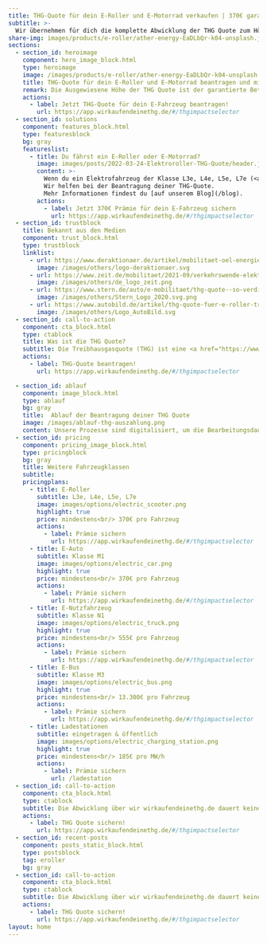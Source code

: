```yaml
---
title: THG-Quote für dein E-Roller und E-Motorrad verkaufen | 370€ garantiert
subtitle: >-
  Wir übernehmen für dich die komplette Abwicklung der THG Quote zum Höchstpreis, so kannst du am besten mit deinem E-Roller und E-Motorrad die Prämie verkaufen. Einfach. Nachhaltig.
share-img: images/products/e-roller/ather-energy-EaDLbQr-k04-unsplash.jpg
sections:
  - section_id: heroimage
    component: hero_image_block.html
    type: heroimage
    image: /images/products/e-roller/ather-energy-EaDLbQr-k04-unsplash.jpg
    title: THG-Quote für dein E-Roller und E-Motorrad beantragen und mindestens 370€ verdienen
    remark: Die Ausgewiesene Höhe der THG Quote ist der garantierte Betrag in 2022. Wir behalten eine Provision des Verkaufs von 10%. Die Höhe der Prämie hängt vom Marktpreis und dem Zeitpunkt des Verkaufes ab.
    actions:
      - label: Jetzt THG-Quote für dein E-Fahrzeug beantragen!
        url: https://app.wirkaufendeinethg.de/#/thgimpactselector
  - section_id: solutions
    component: features_block.html
    type: featuresblock
    bg: gray
    featureslist:
      - title: Du fährst ein E-Roller oder E-Motorrad?
        image: images/posts/2022-03-24-Elektroroller-THG-Quote/header.jpg
        content: >-
          Wenn du ein Elektrofahrzeug der Klasse L3e, L4e, L5e, L7e (<a href="/blog/2022/03/28/Elektroroller-THG-Quote/">z. B. E-Roller und E-Motorräder</a>) fährst, hast du jährlich einen Anspruch auf die THG-Quote!<br/><br/>
          Wir helfen bei der Beantragung deiner THG-Quote. 
          Mehr Informationen findest du [auf unserem Blog](/blog).
        actions:
          - label: Jetzt 370€ Prämie für dein E-Fahrzeug sichern
            url: https://app.wirkaufendeinethg.de/#/thgimpactselector
  - section_id: trustblock
    title: Bekannt aus den Medien
    component: trust_block.html
    type: trustblock
    linklist:
      - url: https://www.deraktionaer.de/artikel/mobilitaet-oel-energie/umwelt-schonen-und-geld-verdienen-mit-e-autos-dieser-index-profitiert-20241338.html
        image: /images/others/logo-deraktionaer.svg
      - url: https://www.zeit.de/mobilitaet/2021-09/verkehrswende-elektroauto-staatliche-foerderung-thg-quote-co2-emissionen-senkung-massnahmen/seite-2?utm_referrer=https%3A%2F%2Fklima-quote.de%2F
        image: /images/others/de_logo_zeit.png
      - url: https://www.stern.de/auto/e-mobilitaet/thg-quote--so-verdienen-sie-ab-2022-mit-dem-eigenen-elektroauto-geld-30969328.html
        image: /images/others/Stern_Logo_2020.svg.png
      - url: https://www.autobild.de/artikel/thg-quote-fuer-e-roller-treibhausminderungsquote-co2-sparen-21324119.html
        image: /images/others/Logo_AutoBild.svg
  - section_id: call-to-action
    component: cta_block.html
    type: ctablock
    title: Was ist die THG Quote?
    subtitle: Die Treibhausgasquote (THG) ist eine <a href="https://www.umweltbundesamt.de/themen/verkehr-laerm/kraft-betriebsstoffe/vollzug-38-bimschv-anrechnung-von-strom-fuer" target="_blank">Förderung des Umweltbundesamt</a> für die eingesparten CO2-Emissionen deines E-Fahrzeug. Wir helfen dir die Prämie zu erhalten.
    actions:
      - label: THG-Quote beantragen!
        url: https://app.wirkaufendeinethg.de/#/thgimpactselector

  - section_id: ablauf
    component: image_block.html
    type: ablauf
    bg: gray
    title:  Ablauf der Beantragung deiner THG Quote
    image: /images/ablauf-thg-auszahlung.png
    content: Unsere Prozesse sind digitalisiert, um die Bearbeitungsdauer deiner THG-Quote so kurz wie möglich zu halten. Wir haben dahingehend alle Maßnahmen getroffen. Damit das Umweltbundesamt nicht mit Einzelanträgen überfordert wird, reichen wir spätestens alle vier Wochen einen Sammeleintrag ein. Die Bearbeitungsdauer beim Umweltbundesamt können wir leider nicht beschleunigen.
  - section_id: pricing
    component: pricing_image_block.html
    type: pricingblock
    bg: gray
    title: Weitere Fahrzeugklassen
    subtitle:
    pricingplans:
      - title: E-Roller
        subtitle: L3e, L4e, L5e, L7e
        image: images/options/electric_scooter.png
        highlight: true
        price: mindestens<br/> 370€ pro Fahrzeug
        actions:
          - label: Prämie sichern
            url: https://app.wirkaufendeinethg.de/#/thgimpactselector
      - title: E-Auto
        subtitle: Klasse M1
        image: images/options/electric_car.png
        highlight: true
        price: mindestens<br/> 370€ pro Fahrzeug
        actions:
          - label: Prämie sichern
            url: https://app.wirkaufendeinethg.de/#/thgimpactselector
      - title: E-Nutzfahrzeug
        subtitle: Klasse N1
        image: images/options/electric_truck.png
        highlight: true
        price: mindestens<br/> 555€ pro Fahrzeug
        actions:
          - label: Prämie sichern
            url: https://app.wirkaufendeinethg.de/#/thgimpactselector
      - title: E-Bus
        subtitle: Klasse M3
        image: images/options/electric_bus.png
        highlight: true
        price: mindestens<br/> 13.300€ pro Fahrzeug
        actions:
          - label: Prämie sichern
            url: https://app.wirkaufendeinethg.de/#/thgimpactselector
      - title: Ladestationen
        subtitle: eingetragen & öffentlich
        image: images/options/electric_charging_station.png
        highlight: true
        price: mindestens<br/> 185€ pro MW/h 
        actions:
          - label: Prämie sichern
            url: /ladestation
  - section_id: call-to-action
    component: cta_block.html
    type: ctablock
    subtitle: Die Abwicklung über wir wirkaufendeinethg.de dauert keine 3 Minuten und gibt dir jährlich die Chance auf 370€ Prämie und eine grünere Zukunft.
    actions:
      - label: THG Quote sichern!
        url: https://app.wirkaufendeinethg.de/#/thgimpactselector
  - section_id: recent-posts
    component: posts_static_block.html
    type: postsblock
    tag: eroller
    bg: gray
  - section_id: call-to-action
    component: cta_block.html
    type: ctablock
    subtitle: Die Abwicklung über wir wirkaufendeinethg.de dauert keine 3 Minuten und gibt dir jährlich die Chance auf 370€ Prämie und eine grünere Zukunft.
    actions:
      - label: THG Quote sichern!
        url: https://app.wirkaufendeinethg.de/#/thgimpactselector
layout: home
---
```



 <script type="application/ld+json">
  {
    "@context": "https://schema.org",
    "@type": "WebApplication",
    "name": "THG-Quote E-Roller",
    "applicationCategory": "ShoppingApplication",
    "offers": {
      "@type": "Offer",
      "price": "375",
      "priceCurrency": "Euro"
    }
  }
</script>
